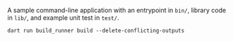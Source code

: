 A sample command-line application with an entrypoint in `bin/`, library code
in `lib/`, and example unit test in `test/`.


```
dart run build_runner build --delete-conflicting-outputs
```